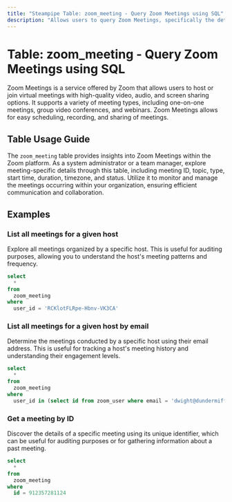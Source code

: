 ```yaml
---
title: "Steampipe Table: zoom_meeting - Query Zoom Meetings using SQL"
description: "Allows users to query Zoom Meetings, specifically the details of each meeting including the ID, topic, type, start time, duration, timezone, and status."
---
```


# Table: zoom_meeting - Query Zoom Meetings using SQL

Zoom Meetings is a service offered by Zoom that allows users to host or join virtual meetings with high-quality video, audio, and screen sharing options. It supports a variety of meeting types, including one-on-one meetings, group video conferences, and webinars. Zoom Meetings allows for easy scheduling, recording, and sharing of meetings.

## Table Usage Guide

The `zoom_meeting` table provides insights into Zoom Meetings within the Zoom platform. As a system administrator or a team manager, explore meeting-specific details through this table, including meeting ID, topic, type, start time, duration, timezone, and status. Utilize it to monitor and manage the meetings occurring within your organization, ensuring efficient communication and collaboration.

## Examples

### List all meetings for a given host
Explore all meetings organized by a specific host. This is useful for auditing purposes, allowing you to understand the host's meeting patterns and frequency.

```sql
select
  *
from
  zoom_meeting
where
  user_id = 'RCKlotFLRpe-Hbnv-VK3CA'
```

### List all meetings for a given host by email
Determine the meetings conducted by a specific host using their email address. This is useful for tracking a host's meeting history and understanding their engagement levels.

```sql
select
  *
from
  zoom_meeting
where
  user_id in (select id from zoom_user where email = 'dwight@dundermifflin.com')
```

### Get a meeting by ID
Discover the details of a specific meeting using its unique identifier, which can be useful for auditing purposes or for gathering information about a past meeting.

```sql
select
  *
from
  zoom_meeting
where
  id = 912357281124
```